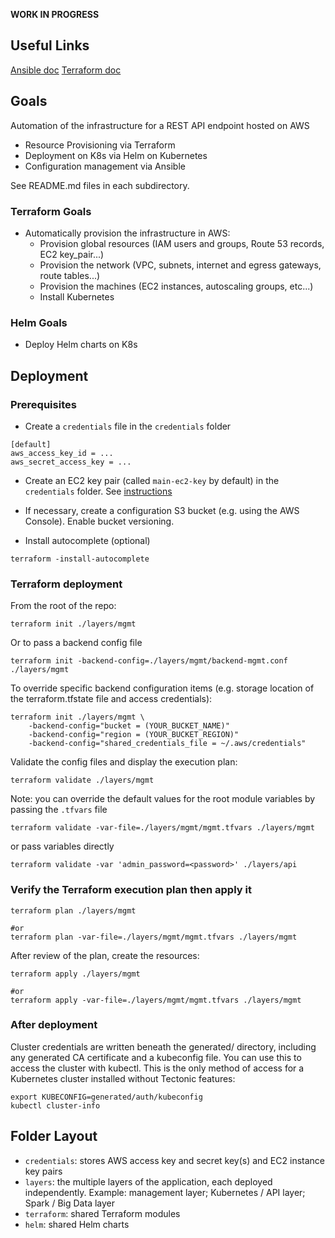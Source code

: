 __WORK IN PROGRESS__


## Useful Links

[Ansible doc]( docs/Ansible.md )
[Terraform doc]( docs/Terraform.md )

## Goals

Automation of the infrastructure for a REST API endpoint hosted on AWS

- Resource Provisioning via Terraform
- Deployment on K8s via Helm on Kubernetes
- Configuration management via Ansible

See README.md files in each subdirectory.

### Terraform Goals

- Automatically provision the infrastructure in AWS: 
	- Provision global resources (IAM users and groups, Route 53 records, EC2 key_pair...)
	- Provision the network (VPC, subnets, internet and egress gateways, route tables...) 
	- Provision the machines (EC2 instances, autoscaling groups, etc...)
	- Install Kubernetes

### Helm Goals

- Deploy Helm charts on K8s 
	
## Deployment

### Prerequisites

- Create a ``credentials`` file in the ``credentials`` folder

```
[default]
aws_access_key_id = ...
aws_secret_access_key = ...
```

- Create an EC2 key pair (called ``main-ec2-key`` by default) in the ``credentials`` folder. 
See [instructions]( ./terraform/modules/key_pair/README.md )

- If necessary, create a configuration S3 bucket (e.g. using the AWS Console). Enable bucket versioning.  

- Install autocomplete (optional)

```shell
terraform -install-autocomplete
```

### Terraform deployment

From the root of the repo:

```shell
terraform init ./layers/mgmt
```

Or to pass a backend config file

```shell
terraform init -backend-config=./layers/mgmt/backend-mgmt.conf ./layers/mgmt
```

To override specific backend configuration items (e.g. storage location of the terraform.tfstate file and access credentials):

```shell
terraform init ./layers/mgmt \
	-backend-config="bucket = (YOUR_BUCKET_NAME)"
	-backend-config="region = (YOUR_BUCKET_REGION)"
	-backend-config="shared_credentials_file = ~/.aws/credentials"
```
	
Validate the config files and display the execution plan:

```shell
terraform validate ./layers/mgmt
```

Note: you can override the default values for the root module variables by passing the ``.tfvars`` file

```shell
terraform validate -var-file=./layers/mgmt/mgmt.tfvars ./layers/mgmt
```

or pass variables directly

```shell
terraform validate -var 'admin_password=<password>' ./layers/api
```

### Verify the Terraform execution plan then apply it

```shell
terraform plan ./layers/mgmt

#or
terraform plan -var-file=./layers/mgmt/mgmt.tfvars ./layers/mgmt
```

After review of the plan, create the resources:

```shell
terraform apply ./layers/mgmt

#or
terraform apply -var-file=./layers/mgmt/mgmt.tfvars ./layers/mgmt
```

### After deployment

Cluster credentials are written beneath the generated/ directory, including any generated CA certificate and a kubeconfig file. You can use this to access the cluster with kubectl. This is the only method of access for a Kubernetes cluster installed without Tectonic features:

```shell
export KUBECONFIG=generated/auth/kubeconfig
kubectl cluster-info
```

## Folder Layout

- ``credentials``: stores AWS access key and secret key(s) and EC2 instance key pairs
- ``layers``: the multiple layers of the application, each deployed independently. Example: management layer; Kubernetes / API layer; Spark / Big Data layer
- ``terraform``: shared Terraform modules
- ``helm``: shared Helm charts






 